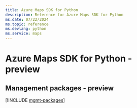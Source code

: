 ```yaml
---
title: Azure Maps SDK for Python
description: Reference for Azure Maps SDK for Python
ms.date: 07/22/2024
ms.topic: reference
ms.devlang: python
ms.service: maps
---
```

# Azure Maps SDK for Python - preview

## Management packages - preview
[!INCLUDE [mgmt-packages](maps-mgmt-index.md)]